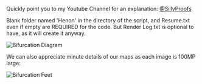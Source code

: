 Quickly point you to my Youtube Channel for an explanation: [@SillyProofs](https://www.youtube.com/@SillyProofs)

Blank folder named 'Henon' in the directory of the script, and Resume.txt even if empty are REQUIRED for the code. But Render Log.txt is optional to have, as it will create it anyway.

![Bifurcation Diagram](https://i.imgur.com/9fO61LJ.png)

We can also appreciate minute details of our maps as each image is 100MP large:

![Bifurcation Feet](https://i.imgur.com/GbkPX1Z.png)
